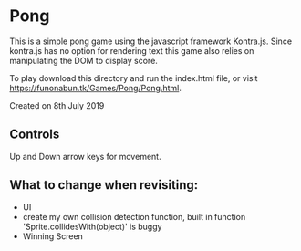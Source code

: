 # Pong
This is a simple pong game using the javascript framework Kontra.js. Since kontra.js has no option for rendering text this game also
relies on manipulating the DOM to display score.

To play download this directory and run the index.html file, or visit https://funonabun.tk/Games/Pong/Pong.html.

Created on 8th July 2019

## Controls
Up and Down arrow keys for movement.

## What to change when revisiting:
- UI
- create my own collision detection function, built in function 'Sprite.collidesWith(object)' is buggy
- Winning Screen
